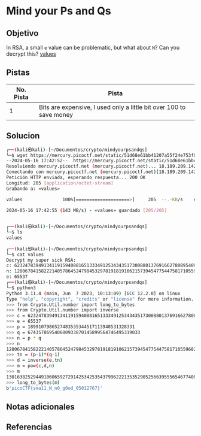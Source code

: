 # Mind your Ps and Qs
## Objetivo
In RSA, a small `e` value can be problematic, but what about `N`? Can you decrypt this? [values](https://mercury.picoctf.net/static/51d68e61bb41207a55f24e753f07c5a3/values)
## Pistas

| No.  Pista | Pista                                                               |
| ---------- | ------------------------------------------------------------------- |
| 1          | Bits are expensive, I used only a little bit over 100 to save money |

## Solucion
```bash
┌──(kali㉿kali)-[~/Documentos/crypto/mindyourpsandqs]
└─$ wget https://mercury.picoctf.net/static/51d68e61bb41207a55f24e753f07c5a3/values
--2024-05-16 17:42:52--  https://mercury.picoctf.net/static/51d68e61bb41207a55f24e753f07c5a3/values
Resolviendo mercury.picoctf.net (mercury.picoctf.net)... 18.189.209.142
Conectando con mercury.picoctf.net (mercury.picoctf.net)[18.189.209.142]:443... conectado.
Petición HTTP enviada, esperando respuesta... 200 OK
Longitud: 205 [application/octet-stream]
Grabando a: «values»

values               100%[====================>]     205  --.-KB/s    en 0s      

2024-05-16 17:42:55 (143 MB/s) - «values» guardado [205/205]

                                                                                  
┌──(kali㉿kali)-[~/Documentos/crypto/mindyourpsandqs]
└─$ ls
values
                                                                                  
┌──(kali㉿kali)-[~/Documentos/crypto/mindyourpsandqs]
└─$ cat values        
Decrypt my super sick RSA:
c: 62324783949134119159408816513334912534343517300880137691662780895409992760262021
n: 1280678415822214057864524798453297819181910621573945477544758171055968245116423923
e: 65537                                                                                  
┌──(kali㉿kali)-[~/Documentos/crypto/mindyourpsandqs]
└─$ python3
Python 3.11.4 (main, Jun  7 2023, 10:13:09) [GCC 12.2.0] on linux
Type "help", "copyright", "credits" or "license" for more information.
>>> from Crypto.Util.number import long_to_bytes
>>> from Crypto.Util.number import inverse
>>> c = 62324783949134119159408816513334912534343517300880137691662780895409992760262021
>>> e = 65537
>>> p = 1899107986527483535344517113948531328331
>>> q = 674357869540600933870145899564746495319033
>>> n = p * q
>>> n
1280678415822214057864524798453297819181910621573945477544758171055968245116423923
>>> tn = (p-1)*(q-1)
>>> d = inverse(e,tn)
>>> m = pow(c,d,n)
>>> m
13016382529449106065927291425342535437996222135352905256639555654677400177227645
>>> long_to_bytes(m)
b'picoCTF{sma11_N_n0_g0od_05012767}'

```

## Notas adicionales

## Referencias